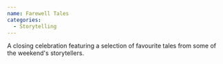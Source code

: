 ```yaml
---
name: Farewell Tales
categories:
  - Storytelling
---
```


A closing celebration featuring a selection of favourite tales from some of the weekend's storytellers.